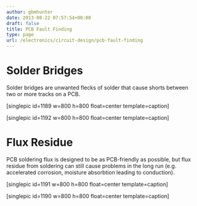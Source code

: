 ```yaml
---
author: gbmhunter
date: 2013-08-22 07:57:54+00:00
draft: false
title: PCB Fault Finding
type: page
url: /electronics/circuit-design/pcb-fault-finding
---
```


# Solder Bridges


Solder bridges are unwanted flecks of solder that cause shorts between two or more tracks on a PCB.

[singlepic id=1189 w=800 h=800 float=center template=caption]

[singlepic id=1192 w=800 h=800 float=center template=caption]


# Flux Residue


PCB soldering flux is designed to be as PCB-friendly as possible, but flux residue from soldering can still cause problems in the long run (e.g. accelerated corrosion, moisture absorbtion leading to conduction).

[singlepic id=1191 w=800 h=800 float=center template=caption]

[singlepic id=1190 w=800 h=800 float=center template=caption]
